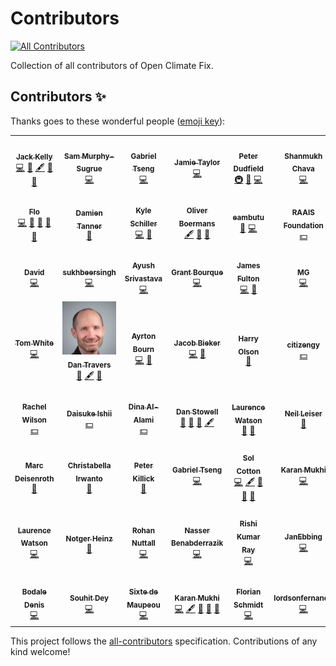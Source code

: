 # Contributors
<!-- ALL-CONTRIBUTORS-BADGE:START - Do not remove or modify this section -->
[![All Contributors](https://img.shields.io/badge/all_contributors-56-orange.svg?style=flat-square)](#contributors-)
<!-- ALL-CONTRIBUTORS-BADGE:END -->
Collection of all contributors of Open Climate Fix.

## Contributors ✨

Thanks goes to these wonderful people ([emoji key](https://allcontributors.org/docs/en/emoji-key)):

<!-- ALL-CONTRIBUTORS-LIST:START - Do not remove or modify this section -->
<!-- prettier-ignore-start -->
<!-- markdownlint-disable -->
<table>
  <tr>
    <td align="center"><a href="http://jack-kelly.com"><img src="https://avatars.githubusercontent.com/u/460756?v=4?s=100" width="100px;" alt=""/><br /><sub><b>Jack Kelly</b></sub></a><br /><a href="https://github.com/openclimatefix/contributors/openclimatefix/contributors/commits?author=JackKelly" title="Code">💻</a> <a href="#business-JackKelly" title="Business development">💼</a> <a href="#content-JackKelly" title="Content">🖋</a> <a href="#ideas-JackKelly" title="Ideas, Planning, & Feedback">🤔</a> <a href="https://github.com/openclimatefix/contributors/openclimatefix/contributors/pulls?q=is%3Apr+reviewed-by%3AJackKelly" title="Reviewed Pull Requests">👀</a></td>
    <td align="center"><a href="https://github.com/ssmssam"><img src="https://avatars.githubusercontent.com/u/39378848?v=4?s=100" width="100px;" alt=""/><br /><sub><b>Sam Murphy-Sugrue</b></sub></a><br /><a href="https://github.com/openclimatefix/contributors/openclimatefix/contributors/commits?author=ssmssam" title="Code">💻</a></td>
    <td align="center"><a href="https://gabrieltseng.github.io/"><img src="https://avatars.githubusercontent.com/u/29063740?v=4?s=100" width="100px;" alt=""/><br /><sub><b>Gabriel Tseng</b></sub></a><br /><a href="https://github.com/openclimatefix/contributors/openclimatefix/contributors/commits?author=gabrieltseng" title="Code">💻</a></td>
    <td align="center"><a href="http://www.solar.sheffield.ac.uk/"><img src="https://avatars.githubusercontent.com/u/12187350?v=4?s=100" width="100px;" alt=""/><br /><sub><b>Jamie Taylor</b></sub></a><br /><a href="https://github.com/openclimatefix/contributors/openclimatefix/contributors/commits?author=JamieTaylor-TUOS" title="Code">💻</a></td>
    <td align="center"><a href="https://github.com/peterdudfield"><img src="https://avatars.githubusercontent.com/u/34686298?v=4?s=100" width="100px;" alt=""/><br /><sub><b>Peter Dudfield</b></sub></a><br /><a href="#infra-peterdudfield" title="Infrastructure (Hosting, Build-Tools, etc)">🚇</a> <a href="https://github.com/openclimatefix/contributors/openclimatefix/contributors/commits?author=peterdudfield" title="Documentation">📖</a> <a href="https://github.com/openclimatefix/contributors/openclimatefix/contributors/commits?author=peterdudfield" title="Code">💻</a></td>
    <td align="center"><a href="https://github.com/vnshanmukh"><img src="https://avatars.githubusercontent.com/u/67438038?v=4?s=100" width="100px;" alt=""/><br /><sub><b>Shanmukh Chava</b></sub></a><br /><a href="https://github.com/openclimatefix/contributors/openclimatefix/contributors/commits?author=vnshanmukh" title="Code">💻</a></td>
    <td align="center"><a href="https://github.com/Antsthebul"><img src="https://avatars.githubusercontent.com/u/56587872?v=4?s=100" width="100px;" alt=""/><br /><sub><b>Antsthebul</b></sub></a><br /><a href="https://github.com/openclimatefix/contributors/openclimatefix/contributors/commits?author=Antsthebul" title="Code">💻</a></td>
  </tr>
  <tr>
    <td align="center"><a href="https://github.com/flowirtz"><img src="https://avatars1.githubusercontent.com/u/6052785?v=4?s=100" width="100px;" alt=""/><br /><sub><b>Flo</b></sub></a><br /><a href="https://github.com/openclimatefix/contributors/openclimatefix/contributors/commits?author=flowirtz" title="Code">💻</a> <a href="#ideas-flowirtz" title="Ideas, Planning, & Feedback">🤔</a> <a href="#maintenance-flowirtz" title="Maintenance">🚧</a> <a href="#projectManagement-flowirtz" title="Project Management">📆</a> <a href="https://github.com/openclimatefix/contributors/openclimatefix/contributors/pulls?q=is%3Apr+reviewed-by%3Aflowirtz" title="Reviewed Pull Requests">👀</a></td>
    <td align="center"><a href="http://tanner.me"><img src="https://avatars2.githubusercontent.com/u/227?v=4?s=100" width="100px;" alt=""/><br /><sub><b>Damien Tanner</b></sub></a><br /><a href="#blog-dctanner" title="Blogposts">📝</a></td>
    <td align="center"><a href="https://github.com/schillerk"><img src="https://avatars1.githubusercontent.com/u/8676510?v=4?s=100" width="100px;" alt=""/><br /><sub><b>Kyle Schiller</b></sub></a><br /><a href="https://github.com/openclimatefix/contributors/openclimatefix/contributors/commits?author=schillerk" title="Code">💻</a> <a href="#design-schillerk" title="Design">🎨</a></td>
    <td align="center"><a href="http://www.ollicle.com"><img src="https://avatars1.githubusercontent.com/u/63586?v=4?s=100" width="100px;" alt=""/><br /><sub><b>Oliver Boermans</b></sub></a><br /><a href="#content-ollicle" title="Content">🖋</a> <a href="https://github.com/openclimatefix/contributors/openclimatefix/contributors/issues?q=author%3Aollicle" title="Bug reports">🐛</a> <a href="#ideas-ollicle" title="Ideas, Planning, & Feedback">🤔</a></td>
    <td align="center"><a href="https://www.phillipkwang.com"><img src="https://avatars3.githubusercontent.com/u/11009767?v=4?s=100" width="100px;" alt=""/><br /><sub><b>eambutu</b></sub></a><br /><a href="https://github.com/openclimatefix/contributors/openclimatefix/contributors/issues?q=author%3Aeambutu" title="Bug reports">🐛</a> <a href="https://github.com/openclimatefix/contributors/openclimatefix/contributors/commits?author=eambutu" title="Code">💻</a></td>
    <td align="center"><a href="https://www.raais.org/"><img src="https://raw.githubusercontent.com/openclimatefix/website/master/src/images/sponsor_raais.png?s=100" width="100px;" alt=""/><br /><sub><b>RAAIS Foundation</b></sub></a><br /><a href="#financial-openclimatefix" title="Financial">💵</a></td>
    <td align="center"><a href="https://github.com/hansal7014"><img src="https://avatars2.githubusercontent.com/u/28968198?v=4?s=100" width="100px;" alt=""/><br /><sub><b>Hansal Bachkaniwala</b></sub></a><br /><a href="https://github.com/openclimatefix/contributors/openclimatefix/contributors/commits?author=hansal7014" title="Code">💻</a></td>
  </tr>
  <tr>
    <td align="center"><a href="https://github.com/drwm-base"><img src="https://avatars3.githubusercontent.com/u/50212366?v=4?s=100" width="100px;" alt=""/><br /><sub><b>David</b></sub></a><br /><a href="https://github.com/openclimatefix/contributors/openclimatefix/contributors/commits?author=drwm-base" title="Code">💻</a></td>
    <td align="center"><a href="https://github.com/sukhbeersingh"><img src="https://avatars2.githubusercontent.com/u/44414281?v=4?s=100" width="100px;" alt=""/><br /><sub><b>sukhbeersingh</b></sub></a><br /><a href="https://github.com/openclimatefix/contributors/openclimatefix/contributors/commits?author=sukhbeersingh" title="Code">💻</a></td>
    <td align="center"><a href="https://geekayush.github.io/"><img src="https://avatars2.githubusercontent.com/u/22499864?v=4?s=100" width="100px;" alt=""/><br /><sub><b>Ayush Srivastava</b></sub></a><br /><a href="https://github.com/openclimatefix/contributors/openclimatefix/contributors/commits?author=geekayush" title="Code">💻</a></td>
    <td align="center"><a href="https://grantbourque.com"><img src="https://avatars1.githubusercontent.com/u/616290?v=4?s=100" width="100px;" alt=""/><br /><sub><b>Grant Bourque</b></sub></a><br /><a href="https://github.com/openclimatefix/contributors/openclimatefix/contributors/commits?author=grantbdev" title="Code">💻</a></td>
    <td align="center"><a href="https://github.com/dfulu"><img src="https://avatars0.githubusercontent.com/u/41546094?v=4?s=100" width="100px;" alt=""/><br /><sub><b>James Fulton</b></sub></a><br /><a href="https://github.com/openclimatefix/contributors/openclimatefix/contributors/commits?author=dfulu" title="Code">💻</a> <a href="#ideas-dfulu" title="Ideas, Planning, & Feedback">🤔</a></td>
    <td align="center"><a href="https://github.com/mantagen"><img src="https://avatars.githubusercontent.com/u/12934669?v=4?s=100" width="100px;" alt=""/><br /><sub><b>MG</b></sub></a><br /><a href="https://github.com/openclimatefix/contributors/openclimatefix/contributors/commits?author=mantagen" title="Code">💻</a></td>
    <td align="center"><a href="http://melnycz.uk"><img src="https://avatars.githubusercontent.com/u/23401306?v=4?s=100" width="100px;" alt=""/><br /><sub><b>Howard Melnyczuk</b></sub></a><br /><a href="https://github.com/openclimatefix/contributors/openclimatefix/contributors/commits?author=melnyczuk" title="Code">💻</a></td>
  </tr>
  <tr>
    <td align="center"><a href="http://tom-e-white.com"><img src="https://avatars3.githubusercontent.com/u/85085?v=4?s=100" width="100px;" alt=""/><br /><sub><b>Tom White</b></sub></a><br /><a href="https://github.com/openclimatefix/contributors/openclimatefix/contributors/commits?author=tomwhite" title="Code">💻</a></td>
    <td align="center"><a href="https://openclimatefix.org/#member-dan"><img src="https://raw.githubusercontent.com/openclimatefix/website/master/src/images/people/dan.jpg?s=100" width="100px;" alt=""/><br /><sub><b>Dan Travers</b></sub></a><br /><a href="#business-dantravers" title="Business development">💼</a> <a href="#content-dantravers" title="Content">🖋</a> <a href="#ideas-dantravers" title="Ideas, Planning, & Feedback">🤔</a></td>
    <td align="center"><a href="https://github.com/AyrtonB"><img src="https://avatars.githubusercontent.com/u/29051639?s=100" width="100px;" alt=""/><br /><sub><b>Ayrton Bourn</b></sub></a><br /><a href="https://github.com/openclimatefix/contributors/openclimatefix/contributors/commits?author=AyrtonB" title="Code">💻</a> <a href="#research-AyrtonB" title="Research">🔬</a></td>
    <td align="center"><a href="https://github.com/jacobbieker"><img src="https://avatars.githubusercontent.com/u/7170359?s=100" width="100px;" alt=""/><br /><sub><b>Jacob Bieker</b></sub></a><br /><a href="https://github.com/openclimatefix/contributors/openclimatefix/contributors/commits?author=jacobbieker" title="Code">💻</a> <a href="#research-jacobbieker" title="Research">🔬</a></td>
    <td align="center"><a href="https://haocreative.ca/about"><img src="https://web.archive.org/web/20210706132824if_/https://haocreative.ca/wp-content/uploads/2019/04/harryolson-%E2%80%93-bio-photo.jpg?s=100" width="100px;" alt=""/><br /><sub><b>Harry Olson</b></sub></a><br /><a href="#design-hao" title="Design">🎨</a></td>
    <td align="center"><a href="https://opencollective.com/citizengy"><img src="?s=100" width="100px;" alt=""/><br /><sub><b>citizengy</b></sub></a><br /><a href="#financial-citizengy" title="Financial">💵</a></td>
    <td align="center"><a href="https://opencollective.com/romanroibu"><img src="?s=100" width="100px;" alt=""/><br /><sub><b>Roman Roibu</b></sub></a><br /><a href="#financial-romanroibu" title="Financial">💵</a></td>
  </tr>
  <tr>
    <td align="center"><a href="https://opencollective.com/rachel-wilson"><img src="?s=100" width="100px;" alt=""/><br /><sub><b>Rachel Wilson</b></sub></a><br /><a href="#financial-rachel-wilson" title="Financial">💵</a></td>
    <td align="center"><a href="https://opencollective.com/daisuke-ishii"><img src="?s=100" width="100px;" alt=""/><br /><sub><b>Daisuke Ishii</b></sub></a><br /><a href="#financial-daisuke-ishii" title="Financial">💵</a></td>
    <td align="center"><a href="https://opencollective.com/dina-al-alami"><img src="?s=100" width="100px;" alt=""/><br /><sub><b>Dina Al-Alami</b></sub></a><br /><a href="#financial-dina-al-alami" title="Financial">💵</a></td>
    <td align="center"><a href="https://github.com/danstowell"><img src="https://avatars.githubusercontent.com/u/202965?s=100" width="100px;" alt=""/><br /><sub><b>Dan Stowell</b></sub></a><br /><a href="#research-danstowell" title="Research">🔬</a> <a href="#projectManagement-danstowell" title="Project Management">📆</a> <a href="#ideas-danstowell" title="Ideas, Planning, & Feedback">🤔</a> <a href="#content-danstowell" title="Content">🖋</a></td>
    <td align="center"><a href="https://github.com/Rabscuttler"><img src="https://avatars.githubusercontent.com/u/1125376?s=100" width="100px;" alt=""/><br /><sub><b> Laurence Watson</b></sub></a><br /><a href="#research-Rabscuttler" title="Research">🔬</a> <a href="#ideas-Rabscuttler" title="Ideas, Planning, & Feedback">🤔</a></td>
    <td align="center"><a href="https://twitter.com/leiserneil"><img src="https://pbs.twimg.com/profile_images/1300467747189649408/MZqAB4Z3_400x400.jpg?s=100" width="100px;" alt=""/><br /><sub><b>Neil Leiser</b></sub></a><br /><a href="#research-LeiserNeil" title="Research">🔬</a></td>
    <td align="center"><a href="https://sml-group.cc/authors/nanxi_zhang/"><img src="https://sml-group.cc/authors/nanxi_zhang/avatar_hufd36302763f64012339cf855a7877bba_277316_270x270_fill_lanczos_center_2.png?s=100" width="100px;" alt=""/><br /><sub><b>Nanxi Zhang</b></sub></a><br /><a href="#research-nanxi_zhang" title="Research">🔬</a></td>
  </tr>
  <tr>
    <td align="center"><a href="https://github.com/mpd37"><img src="https://avatars.githubusercontent.com/u/5500569?s=100" width="100px;" alt=""/><br /><sub><b>Marc Deisenroth</b></sub></a><br /><a href="#research-mpd37" title="Research">🔬</a></td>
    <td align="center"><a href="https://github.com/christabella"><img src="https://avatars.githubusercontent.com/u/2038751?s=100" width="100px;" alt=""/><br /><sub><b>Christabella Irwanto</b></sub></a><br /><a href="#research-christabella" title="Research">🔬</a></td>
    <td align="center"><a href="https://twitter.com/_dpeterk_"><img src="https://pbs.twimg.com/profile_images/1005090014445883394/84tbnIJk_400x400.jpg?s=100" width="100px;" alt=""/><br /><sub><b>Peter Killick</b></sub></a><br /><a href="#research-_DPeterK_" title="Research">🔬</a></td>
    <td align="center"><a href="https://github.com/gabrieltseng"><img src="https://avatars.githubusercontent.com/u/29063740?s=100" width="100px;" alt=""/><br /><sub><b>Gabriel Tseng</b></sub></a><br /><a href="https://github.com/openclimatefix/contributors/openclimatefix/contributors/commits?author=gabrieltseng" title="Code">💻</a></td>
    <td align="center"><a href="https://gitlab.com/solomoncotton"><img src="https://secure.gravatar.com/avatar/0c9101e4dd5b293dbb2dad01a15ed95a?s=800&d=identicon?s=100" width="100px;" alt=""/><br /><sub><b>Sol Cotton</b></sub></a><br /><a href="https://github.com/openclimatefix/contributors/openclimatefix/contributors/commits?author=solomoncotton" title="Code">💻</a> <a href="#content-solomoncotton" title="Content">🖋</a> <a href="https://github.com/openclimatefix/contributors/openclimatefix/contributors/commits?author=solomoncotton" title="Documentation">📖</a> <a href="#design-solomoncotton" title="Design">🎨</a> <a href="#ideas-solomoncotton" title="Ideas, Planning, & Feedback">🤔</a></td>
    <td align="center"><a href="https://gitlab.com/karanmukhi"><img src="https://secure.gravatar.com/avatar/607c414a7ce09991c2485b1871643ffe?s=800&d=identicon?s=100" width="100px;" alt=""/><br /><sub><b>Karan Mukhi</b></sub></a><br /><a href="https://github.com/openclimatefix/contributors/openclimatefix/contributors/commits?author=karanmukhi" title="Code">💻</a></td>
    <td align="center"><a href="https://www.jacobbieker.com"><img src="https://avatars.githubusercontent.com/u/7170359?v=4?s=100" width="100px;" alt=""/><br /><sub><b>Jacob Bieker</b></sub></a><br /><a href="https://github.com/openclimatefix/contributors/openclimatefix/contributors/commits?author=jacobbieker" title="Code">💻</a> <a href="https://github.com/openclimatefix/contributors/openclimatefix/contributors/pulls?q=is%3Apr+reviewed-by%3Ajacobbieker" title="Reviewed Pull Requests">👀</a></td>
  </tr>
  <tr>
    <td align="center"><a href="http://laurencewatson.com"><img src="https://avatars.githubusercontent.com/u/1125376?v=4?s=100" width="100px;" alt=""/><br /><sub><b>Laurence Watson</b></sub></a><br /><a href="https://github.com/openclimatefix/contributors/openclimatefix/contributors/commits?author=Rabscuttler" title="Code">💻</a></td>
    <td align="center"><a href="https://github.com/notger"><img src="https://avatars.githubusercontent.com/u/1180540?v=4?s=100" width="100px;" alt=""/><br /><sub><b>Notger Heinz</b></sub></a><br /><a href="https://github.com/openclimatefix/contributors/openclimatefix/contributors/commits?author=notger" title="Documentation">📖</a></td>
    <td align="center"><a href="https://rohancalum.github.io/"><img src="https://avatars.githubusercontent.com/u/42122330?v=4?s=100" width="100px;" alt=""/><br /><sub><b>Rohan Nuttall</b></sub></a><br /><a href="https://github.com/openclimatefix/contributors/openclimatefix/contributors/commits?author=rohancalum" title="Code">💻</a></td>
    <td align="center"><a href="https://github.com/lenassero"><img src="https://avatars.githubusercontent.com/u/21358816?v=4?s=100" width="100px;" alt=""/><br /><sub><b>Nasser Benabderrazik</b></sub></a><br /><a href="https://github.com/openclimatefix/contributors/openclimatefix/contributors/commits?author=lenassero" title="Code">💻</a></td>
    <td align="center"><a href="https://github.com/RishiKumarRay"><img src="https://avatars.githubusercontent.com/u/87641376?v=4?s=100" width="100px;" alt=""/><br /><sub><b>Rishi Kumar Ray</b></sub></a><br /><a href="https://github.com/openclimatefix/contributors/openclimatefix/contributors/commits?author=RishiKumarRay" title="Code">💻</a></td>
    <td align="center"><a href="https://github.com/JanEbbing"><img src="https://avatars.githubusercontent.com/u/5873110?v=4?s=100" width="100px;" alt=""/><br /><sub><b>JanEbbing</b></sub></a><br /><a href="https://github.com/openclimatefix/contributors/openclimatefix/contributors/commits?author=JanEbbing" title="Code">💻</a></td>
    <td align="center"><a href="https://github.com/mdfaisal98"><img src="https://avatars.githubusercontent.com/u/64960915?v=4?s=100" width="100px;" alt=""/><br /><sub><b>Mohammed Faisal</b></sub></a><br /><a href="https://github.com/openclimatefix/contributors/openclimatefix/contributors/commits?author=mdfaisal98" title="Code">💻</a></td>
  </tr>
  <tr>
    <td align="center"><a href="https://github.com/BodaleDenis"><img src="https://avatars.githubusercontent.com/u/60345186?v=4?s=100" width="100px;" alt=""/><br /><sub><b>Bodale Denis</b></sub></a><br /><a href="https://github.com/openclimatefix/contributors/openclimatefix/contributors/commits?author=BodaleDenis" title="Code">💻</a></td>
    <td align="center"><a href="https://github.com/OBITORASU"><img src="https://avatars.githubusercontent.com/u/65222459?v=4?s=100" width="100px;" alt=""/><br /><sub><b>Souhit Dey</b></sub></a><br /><a href="https://github.com/openclimatefix/contributors/openclimatefix/contributors/commits?author=OBITORASU" title="Code">💻</a></td>
    <td align="center"><a href="http://www.sixte.demaupeou.com"><img src="https://avatars.githubusercontent.com/u/17206983?v=4?s=100" width="100px;" alt=""/><br /><sub><b>Sixte de Maupeou</b></sub></a><br /><a href="https://github.com/openclimatefix/contributors/openclimatefix/contributors/commits?author=sixtedemaupeou" title="Code">💻</a></td>
    <td align="center"><a href="https://github.com/mukhikaran"><img src="https://avatars.githubusercontent.com/u/25258935?v=4?s=100" width="100px;" alt=""/><br /><sub><b>Karan Mukhi</b></sub></a><br /><a href="https://github.com/openclimatefix/contributors/openclimatefix/contributors/commits?author=mukhikaran" title="Code">💻</a> <a href="#content-mukhikaran" title="Content">🖋</a> <a href="https://github.com/openclimatefix/contributors/openclimatefix/contributors/commits?author=mukhikaran" title="Documentation">📖</a> <a href="#design-mukhikaran" title="Design">🎨</a> <a href="#ideas-mukhikaran" title="Ideas, Planning, & Feedback">🤔</a></td>
    <td align="center"><a href="https://gitlab.com/schmidt_fu"><img src="https://secure.gravatar.com/avatar/37e69d38663faea402f79bcb22702e30?s=100" width="100px;" alt=""/><br /><sub><b>Florian Schmidt</b></sub></a><br /><a href="https://github.com/openclimatefix/contributors/openclimatefix/contributors/commits?author=schmidt_fu" title="Code">💻</a></td>
    <td align="center"><a href="https://github.com/lordsonfernando"><img src="https://avatars.githubusercontent.com/u/68499565?v=4?s=100" width="100px;" alt=""/><br /><sub><b>lordsonfernando</b></sub></a><br /><a href="https://github.com/openclimatefix/contributors/openclimatefix/contributors/commits?author=lordsonfernando" title="Code">💻</a></td>
    <td align="center"><a href="https://github.com/gmlyth"><img src="https://avatars.githubusercontent.com/u/88547342?v=4?s=100" width="100px;" alt=""/><br /><sub><b>gmlyth</b></sub></a><br /><a href="https://github.com/openclimatefix/contributors/openclimatefix/contributors/commits?author=gmlyth" title="Code">💻</a></td>
  </tr>
</table>

<!-- markdownlint-restore -->
<!-- prettier-ignore-end -->

<!-- ALL-CONTRIBUTORS-LIST:END -->

This project follows the [all-contributors](https://github.com/all-contributors/all-contributors) specification. Contributions of any kind welcome!